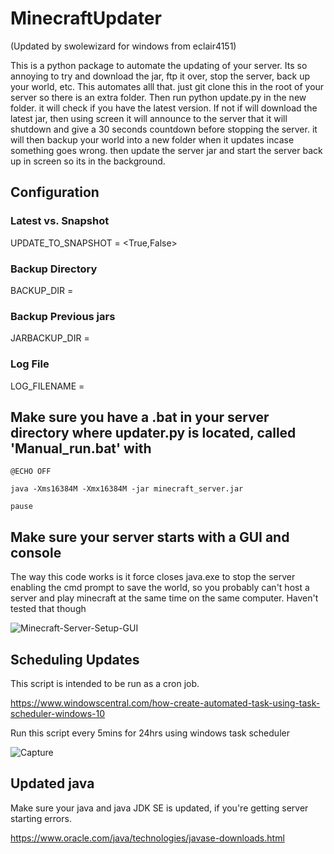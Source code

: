 # MinecraftUpdater
(Updated by swolewizard for windows from eclair4151)

This is a python package to automate the updating of your server. Its so annoying to try and download the jar,
ftp it over, stop the server, back up your world, etc. This automates alll that. just git clone this in the root of
your server so there is an extra folder. Then run python update.py in the new folder. it will check if you have the
latest version. If not if will download the latest jar, then using screen it will announce to the server that it will
shutdown and give a 30 seconds countdown before stopping the server. it will then backup your world into a new folder
when it updates incase something goes wrong. then update the server jar and start the server back up in screen so its in the background.
           
## Configuration

### Latest vs. Snapshot
UPDATE_TO_SNAPSHOT = <True,False>

### Backup Directory
BACKUP_DIR = <name of directory to save files>

### Backup Previous jars 
JARBACKUP_DIR = <name of directory to save files>
           
### Log File
LOG_FILENAME = <name of file to save log messages>

           
## Make sure you have a .bat in your server directory where updater.py is located, called 'Manual_run.bat' with

`@ECHO OFF`

`java -Xms16384M -Xmx16384M -jar minecraft_server.jar`

`pause`

## Make sure your server starts with a GUI and console
           
The way this code works is it force closes java.exe to stop the server enabling the cmd prompt to save the world, so you probably can't host a server and play minecraft at the same time on the same computer. Haven't tested that though

![Minecraft-Server-Setup-GUI](https://user-images.githubusercontent.com/46814896/123729435-14084d00-d8e9-11eb-975e-a602d96b3fe8.png)

           
           
## Scheduling Updates
This script is intended to be run as a cron job.
           
https://www.windowscentral.com/how-create-automated-task-using-task-scheduler-windows-10
           
Run this script every 5mins for 24hrs using windows task scheduler
           
![Capture](https://user-images.githubusercontent.com/46814896/123729648-6fd2d600-d8e9-11eb-8d3d-aeebcfa4a15c.PNG)

           
## Updated java
Make sure your java and java JDK SE is updated, if you're getting server starting errors.
           
https://www.oracle.com/java/technologies/javase-downloads.html
           
      
